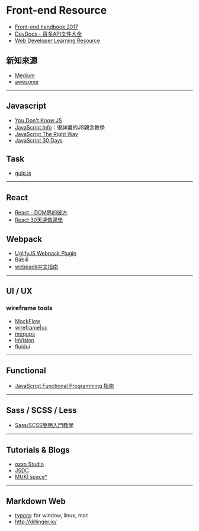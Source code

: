 # Front-end Resource
* [Front-end handbook 2017](https://frontendmasters.com/books/front-end-handbook/2017/)
* [DevDocs - 眾多API文件大全](http://devdocs.io/)
* [Web Developer Learning Resource](https://www.gitbook.com/book/kejyuntw/web-developer-learning-resource/details)


## 新知來源

* [Medium]()
* [awesome](https://github.com/sindresorhus/awesome)

-----

## Javascript
* [You Don't Know JS](https://github.com/getify/You-Dont-Know-JS)
* [JavaScript.Info](https://javascript.info/)：很詳盡的JS觀念教學
* [JavaScript The Right Way](http://jstherightway.org/)
* [JavaScript 30 Days](https://javascript30.com/)

## Task
* [gulp.js](https://github.com/gulpjs/gulp/tree/master/docs)

-----

## React
* [React - DOM界的彼方](http://ithelp.ithome.com.tw/users/20103131/ironman/1012)
* [React 30天邊做邊學](http://ithelp.ithome.com.tw/users/20059915/ironman/845)

## Webpack
* [UglifyJS Webpack Plugin](https://github.com/webpack-contrib/uglifyjs-webpack-plugin)
* Babili
* [webpack中文指南](http://zhaoda.net/webpack-handbook/index.html)

-----

## UI / UX
### wireframe tools
* [MockFlow](https://mockflow.com/)
* [wireframe|cc](https://wireframe.cc/)
* [moqups](https://moqups.com/)
* [InVision](https://www.invisionapp.com/)
* [fluidui](https://www.fluidui.com/)

-----

## Functional 
* [JavaScript Functional Programming 指南](https://www.gitbook.com/book/jigsawye/mostly-adequate-guide/details)

-----

## Sass / SCSS / Less
* [Sass/SCSS簡明入門教學](http://blog.kdchang.cc/2016/10/11/sass-scss-tutorial-introduction/)


-----

## Tutorials & Blogs
* [oxxo Studio](http://www.oxxostudio.tw/)
* [JSDC](http://blog.jsdc.tw/)
* [MUKI space*](http://muki.tw/)

-----

## Markdown Web
* [typora](https://typora.io/): for window, linux, mac
* http://dillinger.io/
